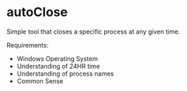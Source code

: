 # autoClose

Simple tool that closes a specific process at any given time.

Requirements:
- Windows Operating System
- Understanding of 24HR time
- Understanding of process names
- Common Sense
